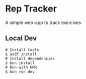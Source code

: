 # Rep Tracker

A simple web-app to track exercises

## Local Dev

```shell
# Install tools
$ asdf install
# Install dependencies
$ bun install
# Run with HMR
$ bun run dev
```
